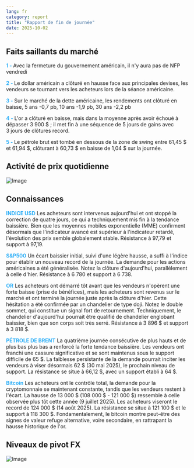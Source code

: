 ```yaml
---
lang: fr
category: report
title: "Rapport de fin de journée"
date: 2025-10-02
---
```



<h2>Faits saillants du marché</h2>
<strong style="color: #2caef7;">1 - </strong> Avec la fermeture du gouvernement américain, il n'y aura pas de NFP vendredi

<strong style="color: #2caef7;">2 - </strong> Le dollar américain a clôturé en hausse face aux principales devises, les vendeurs se tournant vers les acheteurs lors de la séance américaine.

<strong style="color: #2caef7;">3 - </strong> Sur le marché de la dette américaine, les rendements ont clôturé en baisse, 5 ans -0,7 pb, 10 ans -1,9 pb, 30 ans -2,2 pb

<strong style="color: #2caef7;">4 - </strong> L'or a clôturé en baisse, mais dans la moyenne après avoir échoué à dépasser 3 900 $ ; il met fin à une séquence de 5 jours de gains avec 3 jours de clôtures record.

<strong style="color: #2caef7;">5 - </strong> Le pétrole brut est tombé en dessous de la zone de swing entre 61,45 $ et 61,94 $, clôturant à 60,73 $ en baisse de 1,04 $ sur la journée.



<h2>Activité de prix quotidienne</h2>
<img src="https://markleighedu.github.io/img/Oct-2025/02-Oct-2025/price.jpg" alt="Image"/>

<h2>Connaissances</h2>
<strong style="color: #2caef7;">INDICE USD</strong> Les acheteurs sont intervenus aujourd'hui et ont stoppé la correction de quatre jours, ce qui a techniquement mis fin à la tendance baissière. Bien que les moyennes mobiles exponentielle (MME) confirment désormais que l'indicateur avancé est supérieur à l'indicateur retardé, l'évolution des prix semble globalement stable. Résistance à 97,79 et support à 97,19.

<strong style="color: #2caef7;">S&P500</strong> Un écart baissier initial, suivi d'une légère hausse, a suffi à l'indice pour établir un nouveau record de la journée. La demande pour les actions américaines a été généralisée. Notez la clôture d'aujourd'hui, parallèlement à celle d'hier. Résistance à 6 780 et support à 6 738.

<strong style="color: #2caef7;">OR</strong> Les acheteurs ont démarré tôt avant que les vendeurs n'opèrent une forte baisse (prise de bénéfices), mais les acheteurs sont revenus sur le marché et ont terminé la journée juste après la clôture d'hier. Cette hésitation a été confirmée par un chandelier de type doji. Notez le double sommet, qui constitue un signal fort de retournement. Techniquement, le chandelier d'aujourd'hui pourrait être qualifié de chandelier englobant baissier, bien que son corps soit très serré. Résistance à 3 896 $ et support à 3 818 $.

<strong style="color: #2caef7;">PÉTROLE DE BRENT</strong> La quatrième journée consécutive de plus hauts et de plus bas plus bas a renforcé la forte tendance baissière. Les vendeurs ont franchi une cassure significative et se sont maintenus sous le support difficile de 65 $. La faiblesse persistante de la demande pourrait inciter les vendeurs à viser désormais 62 $ (30 mai 2025), le prochain niveau de support. La résistance se situe à 66,12 $, avec un support établi à 64 $.

<strong style="color: #2caef7;">Bitcoin</strong> Les acheteurs ont le contrôle total, la demande pour la cryptomonnaie se maintenant constante, tandis que les vendeurs restent à l'écart. La hausse de 13 000 $ (108 000 $ - 121 000 $) ressemble à celle observée plus tôt cette année (9 juillet 2025). Les acheteurs viseront le record de 124 000 $ (14 août 2025). La résistance se situe à 121 100 $ et le support à 118 300 $. Fondamentalement, le bitcoin montre peut-être des signes de valeur refuge alternative, voire secondaire, en rattrapant la hausse historique de l'or.



<h2>Niveaux de pivot FX</h2>
<img src="https://markleighedu.github.io/img/Oct-2025/02-Oct-2025/pivot.jpg" alt="Image"/>